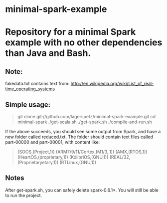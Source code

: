 minimal-spark-example
=====================

# Repository for a minimal Spark example with no other dependencies than Java and Bash.

## Note:
fakedata.txt contains text from: http://en.wikipedia.org/wiki/List_of_real-time_operating_systems

## Simple usage:

> git clone git://github.com/lagerspetz/minimal-spark-example.git
> cd minimal-spark
> ./get-scala.sh
> ./get-spark.sh
> ./compile-and-run.sh

If the above succeeds, you should see some output from Spark, and have a new folder called
reduced.txt. The folder should contain text files called part-00000 and part-00001, with content
like:

> (SOOS,(Project,1))
> (ARM7/9/11/Cortex,(M1/3,,1))
> (AMX,(RTOS,1))
> (HeartOS,(proprietary,1))
> (KolibriOS,(GNU,1))
> (REAL/32,(Proprietaryetary,1))
> (RTLinux,(GNU,1))

## Notes
After get-spark.sh, you can safely delete spark-0.6.1\*. You will still be able to run the project.

